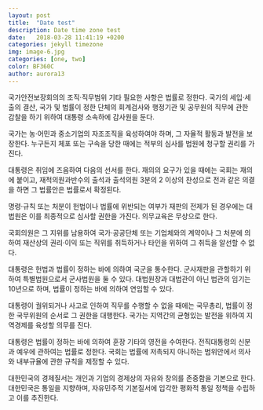 ```yaml
---
layout: post
title:  "Date test"
description: Date time zone test
date:   2018-03-28 11:41:19 +0200
categories: jekyll timezone
img: image-6.jpg
categories: [one, two]
color: BF360C
author: aurora13
---
```




국가안전보장회의의 조직·직무범위 기타 필요한 사항은 법률로 정한다. 국가의 세입·세출의 결산, 국가 및 법률이 정한 단체의 회계검사와 행정기관 및 공무원의 직무에 관한 감찰을 하기 위하여 대통령 소속하에 감사원을 둔다.

국가는 농·어민과 중소기업의 자조조직을 육성하여야 하며, 그 자율적 활동과 발전을 보장한다. 누구든지 체포 또는 구속을 당한 때에는 적부의 심사를 법원에 청구할 권리를 가진다.

대통령은 취임에 즈음하여 다음의 선서를 한다. 재의의 요구가 있을 때에는 국회는 재의에 붙이고, 재적의원과반수의 출석과 출석의원 3분의 2 이상의 찬성으로 전과 같은 의결을 하면 그 법률안은 법률로서 확정된다.

명령·규칙 또는 처분이 헌법이나 법률에 위반되는 여부가 재판의 전제가 된 경우에는 대법원은 이를 최종적으로 심사할 권한을 가진다. 의무교육은 무상으로 한다.

국회의원은 그 지위를 남용하여 국가·공공단체 또는 기업체와의 계약이나 그 처분에 의하여 재산상의 권리·이익 또는 직위를 취득하거나 타인을 위하여 그 취득을 알선할 수 없다.

대통령은 헌법과 법률이 정하는 바에 의하여 국군을 통수한다. 군사재판을 관할하기 위하여 특별법원으로서 군사법원을 둘 수 있다. 대법원장과 대법관이 아닌 법관의 임기는 10년으로 하며, 법률이 정하는 바에 의하여 연임할 수 있다.

대통령이 궐위되거나 사고로 인하여 직무를 수행할 수 없을 때에는 국무총리, 법률이 정한 국무위원의 순서로 그 권한을 대행한다. 국가는 지역간의 균형있는 발전을 위하여 지역경제를 육성할 의무를 진다.

대통령은 법률이 정하는 바에 의하여 훈장 기타의 영전을 수여한다. 전직대통령의 신분과 예우에 관하여는 법률로 정한다. 국회는 법률에 저촉되지 아니하는 범위안에서 의사와 내부규율에 관한 규칙을 제정할 수 있다.

대한민국의 경제질서는 개인과 기업의 경제상의 자유와 창의를 존중함을 기본으로 한다. 대한민국은 통일을 지향하며, 자유민주적 기본질서에 입각한 평화적 통일 정책을 수립하고 이를 추진한다.
